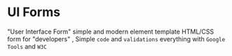 # UI Forms 
"User Interface Form" simple and modern element  template HTML/CSS form  for "developers" , Simple `code` and `validations` everything with `Google Tools` and `W3C`

